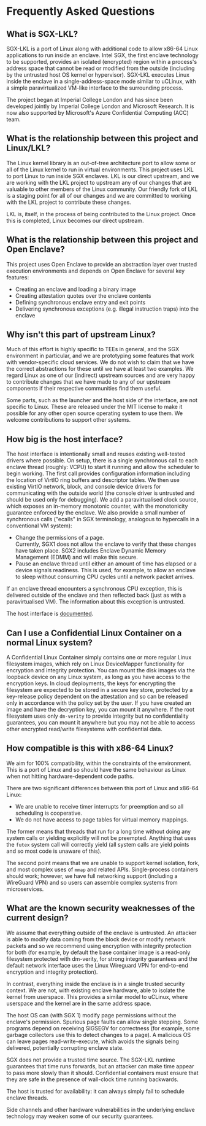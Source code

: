 Frequently Asked Questions
==========================

What is SGX-LKL?
----------------

SGX-LKL is a port of Linux along with additional code to allow x86-64 Linux applications to run inside an enclave.
Intel SGX, the first enclave technology to be supported, provides an isolated (encrypted) region within a process's address space that cannot be read or modified from the outside (including by the untrusted host OS kernel or hypervisor). 
SGX-LKL executes Linux inside the enclave in a single-address-space mode similar to uCLinux, with a simple paravirtualized VM-like interface to the surrounding process.

The project began at Imperial College London and has since been developed jointly by Imperial College London and Microsoft Research.
It is now also supported by Microsoft's Azure Confidential Computing (ACC) team.

What is the relationship between this project and Linux/LKL?
------------------------------------------------------------

The Linux kernel library is an out-of-tree architecture port to allow some or all of the Linux kernel to run in virtual environments.
This project uses LKL to port Linux to run inside SGX enclaves.
LKL is our direct upstream, and we are working with the LKL project to upstream any of our changes that are valuable to other members of the Linux community.
Our friendly fork of LKL is a staging point for all of our changes and we are committed to working with the LKL project to contribute these changes.

LKL is, itself, in the process of being contributed to the Linux project.
Once this is completed, Linux becomes our direct upstream.

What is the relationship between this project and Open Enclave?
--------------------------------------------------------------

This project uses Open Enclave to provide an abstraction layer over trusted execution environments and depends on Open Enclave for several key features:

- Creating an enclave and loading a binary image
- Creating attestation quotes over the enclave contents
- Defining synchronous enclave entry and exit points
- Delivering synchronous exceptions (e.g. illegal instruction traps) into the enclave

Why isn't this part of upstream Linux?
--------------------------------------

Much of this effort is highly specific to TEEs in general, and the SGX environment in particular, and we are prototyping some features that work with vendor-specific cloud services.
We do not wish to claim that we have the correct abstractions for these until we have at least two examples.
We regard Linux as one of our (indirect) upstream sources and are very happy to contribute changes that we have made to any of our upstream components if their respective communities find them useful.

Some parts, such as the launcher and the host side of the interface, are not specific to Linux. 
These are released under the MIT license to make it possible for any other open source operating system to use them.
We welcome contributions to support other systems.

How big is the host interface?
------------------------------

The host interface is intentionally small and reuses existing well-tested drivers where possible.
On setup, there is a single synchronous call to each enclave thread (roughly: VCPU) to start it running and allow the scheduler to begin working.
The first call provides configuration information including the location of VirtIO ring buffers and descriptor tables.
We then use existing VirtIO network, block, and console device drivers for communicating with the outside world (the console driver is untrusted and should be used only for debugging).
We add a paravirtualised clock source, which exposes an in-memory monotonic counter, with the monotonicity guarantee enforced by the enclave.
We also provide a small number of synchronous calls ("ecalls" in SGX terminology, analogous to hypercalls in a conventional VM system):

- Change the permissions of a page.  
  Currently, SGX1 does not allow the enclave to verify that these changes have taken place. 
  SGX2 includes Enclave Dynamic Memory Management (EDMM) and will make this secure.
- Pause an enclave thread until either an amount of time has elapsed or a device signals readiness. 
  This is used, for example, to allow an enclave to sleep without consuming CPU cycles until a network packet arrives.

If an enclave thread encounters a synchronous CPU exception, this is delivered outside of the enclave and then reflected back (just as with a paravirtualised VM).
The information about this exception is untrusted.

The host interface is [documented](HostInterface.md).

Can I use a Confidential Linux Container on a normal Linux system?
------------------------------------------------------------------

A Confidential Linux Container simply contains one or more regular Linux filesystem images, which rely on Linux DeviceMapper functionality for encryption and integrity protection. 
You can mount the disk images via the loopback device on any Linux system, as long as you have access to the encryption keys. 
In cloud deployments, the keys for encrypting the filesystem are expected to be stored in a secure key store, protected by a key-release policy dependent on the attestation and so can be released only in accordance with the policy set by the user.
If you have created an image and have the decryption key, you can mount it anywhere. 
If the root filesystem uses only `dm-verity` to provide integrity but no confidentiality guarantees, you can mount it anywhere but you may not be able to access other encrypted read/write filesystems with confidential data.

How compatible is this with x86-64 Linux?
-----------------------------------------

We aim for 100% compatibility, within the constraints of the environment.
This is a port of Linux and so should have the same behaviour as Linux when not hitting hardware-dependent code paths.

There are two significant differences between this port of Linux and x86-64 Linux:

- We are unable to receive timer interrupts for preemption and so all scheduling is cooperative.
- We do not have access to page tables for virtual memory mappings.

The former means that threads that run for a long time without doing any system calls or yielding explicitly will not be preempted.
Anything that uses the `futex` system call will correctly yield (all system calls are yield points and so most code is unaware of this).

The second point means that we are unable to support kernel isolation, fork, and most complex uses of `mmap` and related APIs.
Single-process containers should work; however, we have full networking support (including a WireGuard VPN) and so users can assemble complex systems from microservices.

What are the known security weaknesses of the current design?
-------------------------------------------------------------

We assume that everything outside of the enclave is untrusted.
An attacker is able to modify data coming from the block device or modify network packets and so we recommend using encryption with integrity protection for both (for example, by default the base container image is a read-only filesystem protected with dm-verity, for strong integrity guarantees and the default network interface uses the Linux Wireguard VPN for end-to-end encryption and integrity protection).

In contrast, everything inside the enclave is in a single trusted security context.
We are not, with existing enclave hardware, able to isolate the kernel from userspace.
This provides a similar model to uCLinux, where userspace and the kernel are in the same address space.

The host OS can (with SGX 1) modify page permissions without the enclave's permission.
Spurious page faults can allow single stepping.
Some programs depend on receiving SIGSEGV for correctness (for example, some garbage collectors use this to detect changes to a page).
A malicious OS can leave pages read-write-execute, which avoids the signals being delivered, potentially corrupting enclave state.

SGX does not provide a trusted time source.
The SGX-LKL runtime guarantees that time runs forwards, but an attacker can make time appear to pass more slowly than it should.
Confidential containers must ensure that they are safe in the presence of wall-clock time running backwards.

The host is trusted for availability: it can always simply fail to schedule enclave threads.

Side channels and other hardware vulnerabilities in the underlying enclave technology may weaken some of our security guarantees.
